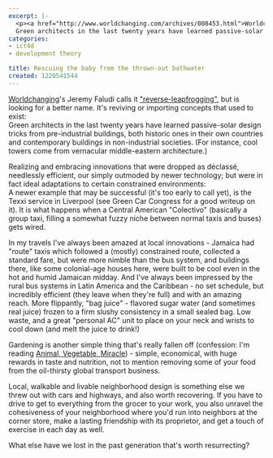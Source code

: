 ```yaml
---
excerpt: |-
  <p><a href="http://www.worldchanging.com/archives/008453.html">Worldchanging</a>'s Jeremy Faludi calls it <a href="http://www.worldchanging.com/archives//003216.html">"reverse-leapfrogging"</a>, but is looking for a better name.  It's reviving or importing concepts that used to exist:<br />
  Green architects in the last twenty years have learned passive-solar design tricks from pre-industrial buildings, both historic ones in their own countries and contemporary buildings in non-industrial societies. (For instance, cool towers come from vernacular middle-eastern architecture.)</p>
categories:
- ict4d
- development theory

title: Rescuing the baby from the thrown-out bathwater
created: 1220541544
---
```

<p><a href="http://www.worldchanging.com/archives/008453.html">Worldchanging</a>'s Jeremy Faludi calls it <a href="http://www.worldchanging.com/archives//003216.html">"reverse-leapfrogging"</a>, but is looking for a better name.  It's reviving or importing concepts that used to exist:<br />
Green architects in the last twenty years have learned passive-solar design tricks from pre-industrial buildings, both historic ones in their own countries and contemporary buildings in non-industrial societies. (For instance, cool towers come from vernacular middle-eastern architecture.)</p>

<p>Realizing and embracing innovations that were dropped as déclassé, needlessly efficient, our simply outmoded by newer technology; but were in fact ideal adaptations to certain constrained environments:<br />
A newer example that may be successful (it's too early to call yet), is the Texxi service in Liverpool (see Green Car Congress for a good writeup on it). It is what happens when a Central American "Colectivo" (basically a group taxi, filling a somewhat fuzzy niche between normal taxis and buses) gets wired.</p>

<p>In my travels I've always been amazed at local innovations - Jamaica had "route" taxis which followed a (mostly) constrained route, collected a standard fare, but were more nimble than the bus system, and buildings there, like some colonial-age houses here, were built to be cool even in the hot and humid Jamaican midday. And I've always been impressed by the rural bus systems in Latin America and the Caribbean - no set schedule, but incredibly efficient (they leave when they're full) and with an amazing reach.  More flippantly, "bag juice" - flavored sugar water (and sometimes real juice) frozen to a firm slushy consistency in a small sealed bag.  Low waste, and a great "personal AC" unit to place on your neck and wrists to cool down (and melt the juice to drink!)</p>

<p>Gardening is another simple thing that's really fallen off (confession: I'm reading <u>Animal, Vegetable, Miracle</u>) - simple, economical, with huge rewards in taste and nutrition, not to mention removing some of your food from the oil-thirsty global transport business.</p>

<p>Local, walkable and livable neighborhood design is something else we threw out with cars and highways, and also worth recovering.  If you have to drive to get to everything from the grocer to your work, you also unravel the cohesiveness of your neighborhood where you'd run into neighbors at the corner store, make a lasting friendship with its proprietor, and get a touch of exercise in each day as well.</p>

<p>What else have we lost in the past generation that's worth resurrecting?</p>
